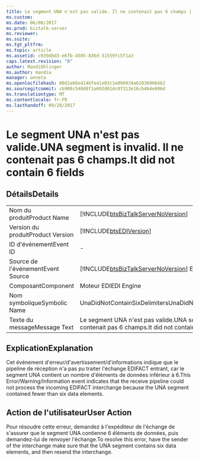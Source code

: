 ```yaml
---
title: Le segment UNA n'est pas valide. Il ne contenait pas 6 champs | Documents Microsoft
ms.custom: 
ms.date: 06/08/2017
ms.prod: biztalk-server
ms.reviewer: 
ms.suite: 
ms.tgt_pltfrm: 
ms.topic: article
ms.assetid: c939d8d3-e6fb-4505-836d-31559fc5f1a3
caps.latest.revision: "8"
author: MandiOhlinger
ms.author: mandia
manager: anneta
ms.openlocfilehash: 00d2a66e414bfe41e03c1e096034a620369064b2
ms.sourcegitcommit: cb908c540d8f1a692d01dc8f313e16cb4b4e696d
ms.translationtype: MT
ms.contentlocale: fr-FR
ms.lasthandoff: 09/20/2017
---
```

# <a name="una-segment-is-invalid-it-did-not-contain-6-fields"></a><span data-ttu-id="c66a8-103">Le segment UNA n'est pas valide.</span><span class="sxs-lookup"><span data-stu-id="c66a8-103">UNA segment is invalid.</span></span> <span data-ttu-id="c66a8-104">Il ne contenait pas 6 champs.</span><span class="sxs-lookup"><span data-stu-id="c66a8-104">It did not contain 6 fields</span></span>
## <a name="details"></a><span data-ttu-id="c66a8-105">Détails</span><span class="sxs-lookup"><span data-stu-id="c66a8-105">Details</span></span>  
  
|||  
|-|-|  
|<span data-ttu-id="c66a8-106">Nom du produit</span><span class="sxs-lookup"><span data-stu-id="c66a8-106">Product Name</span></span>|[!INCLUDE[btsBizTalkServerNoVersion](../includes/btsbiztalkservernoversion-md.md)]|  
|<span data-ttu-id="c66a8-107">Version du produit</span><span class="sxs-lookup"><span data-stu-id="c66a8-107">Product Version</span></span>|[!INCLUDE[btsEDIVersion](../includes/btsediversion-md.md)]|  
|<span data-ttu-id="c66a8-108">ID d'événement</span><span class="sxs-lookup"><span data-stu-id="c66a8-108">Event ID</span></span>|-|  
|<span data-ttu-id="c66a8-109">Source de l'événement</span><span class="sxs-lookup"><span data-stu-id="c66a8-109">Event Source</span></span>|[!INCLUDE[btsBizTalkServerNoVersion](../includes/btsbiztalkservernoversion-md.md)]<span data-ttu-id="c66a8-110"> EDI</span><span class="sxs-lookup"><span data-stu-id="c66a8-110"> EDI</span></span>|  
|<span data-ttu-id="c66a8-111">Composant</span><span class="sxs-lookup"><span data-stu-id="c66a8-111">Component</span></span>|<span data-ttu-id="c66a8-112">Moteur EDI</span><span class="sxs-lookup"><span data-stu-id="c66a8-112">EDI Engine</span></span>|  
|<span data-ttu-id="c66a8-113">Nom symbolique</span><span class="sxs-lookup"><span data-stu-id="c66a8-113">Symbolic Name</span></span>|<span data-ttu-id="c66a8-114">UnaDidNotContainSixDelimiters</span><span class="sxs-lookup"><span data-stu-id="c66a8-114">UnaDidNotContainSixDelimiters</span></span>|  
|<span data-ttu-id="c66a8-115">Texte du message</span><span class="sxs-lookup"><span data-stu-id="c66a8-115">Message Text</span></span>|<span data-ttu-id="c66a8-116">Le segment UNA n'est pas valide.</span><span class="sxs-lookup"><span data-stu-id="c66a8-116">UNA segment is invalid.</span></span> <span data-ttu-id="c66a8-117">Il ne contenait pas 6 champs.</span><span class="sxs-lookup"><span data-stu-id="c66a8-117">It did not contain 6 fields</span></span>|  
  
## <a name="explanation"></a><span data-ttu-id="c66a8-118">Explication</span><span class="sxs-lookup"><span data-stu-id="c66a8-118">Explanation</span></span>  
 <span data-ttu-id="c66a8-119">Cet événement d'erreur/d'avertissement/d'informations indique que le pipeline de réception n'a pas pu traiter l'échange EDIFACT entrant, car le segment UNA contient un nombre d'éléments de données inférieur à 6.</span><span class="sxs-lookup"><span data-stu-id="c66a8-119">This Error/Warning/Information event indicates that the receive pipeline could not process the incoming EDIFACT interchange because the UNA segment contained fewer than six data elements.</span></span>  
  
## <a name="user-action"></a><span data-ttu-id="c66a8-120">Action de l'utilisateur</span><span class="sxs-lookup"><span data-stu-id="c66a8-120">User Action</span></span>  
 <span data-ttu-id="c66a8-121">Pour résoudre cette erreur, demandez à l'expéditeur de l'échange de s'assurer que le segment UNA contienne 6 éléments de données, puis demandez-lui de renvoyer l'échange.</span><span class="sxs-lookup"><span data-stu-id="c66a8-121">To resolve this error, have the sender of the interchange make sure that the UNA segment contains six data elements, and then resend the interchange.</span></span>